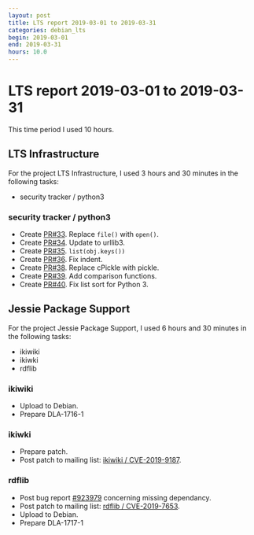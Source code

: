 ```yaml
---
layout: post
title: LTS report 2019-03-01 to 2019-03-31
categories: debian_lts
begin: 2019-03-01
end: 2019-03-31
hours: 10.0
---
```


# LTS report 2019-03-01 to 2019-03-31

This time period I used 10 hours.

## LTS Infrastructure
For the project LTS Infrastructure, I used 3 hours and 30 minutes in the following tasks:

* security tracker / python3

### security tracker / python3
* Create [PR#33](https://salsa.debian.org/security-tracker-team/security-tracker/merge_requests/33/).
  Replace ``file()`` with ``open()``.
* Create [PR#34](https://salsa.debian.org/security-tracker-team/security-tracker/merge_requests/34/).
  Update to urllib3.
* Create [PR#35](https://salsa.debian.org/security-tracker-team/security-tracker/merge_requests/35/).
  `list(obj.keys())`
* Create [PR#36](https://salsa.debian.org/security-tracker-team/security-tracker/merge_requests/36/).
  Fix indent.
* Create [PR#38](https://salsa.debian.org/security-tracker-team/security-tracker/merge_requests/38/).
  Replace cPickle with pickle.
* Create [PR#39](https://salsa.debian.org/security-tracker-team/security-tracker/merge_requests/39/).
  Add comparison functions.
* Create [PR#40](https://salsa.debian.org/security-tracker-team/security-tracker/merge_requests/40/).
  Fix list sort for Python 3.


## Jessie Package Support
For the project Jessie Package Support, I used 6 hours and 30 minutes in the following tasks:

* ikiwiki
* ikiwki
* rdflib

### ikiwiki
* Upload to Debian.
* Prepare DLA-1716-1

### ikiwki
* Prepare patch.
* Post patch to mailing list: [ikiwiki / CVE-2019-9187](https://lists.debian.org/debian-lts/2019/03/msg00035.html).

### rdflib
* Post bug report [#923979](http://bugs.debian.org/923979) concerning missing dependancy.
* Post patch to mailing list: [rdflib / CVE-2019-7653](https://lists.debian.org/debian-lts/2019/03/msg00036.html).
* Upload to Debian.
* Prepare DLA-1717-1



